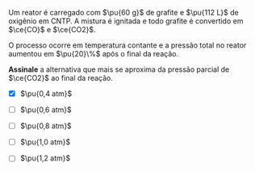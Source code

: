 Um reator é carregado com $\pu{60 g}$ de grafite e $\pu{112 L}$ de oxigênio em CNTP. A mistura é ignitada e todo grafite é convertido em $\ce{CO}$ e $\ce{CO2}$.

O processo ocorre em temperatura contante e a pressão total no reator aumentou em $\pu{20}\%$ após o final da reação.

**Assinale** a alternativa que mais se aproxima da pressão parcial de $\ce{CO2}$ ao final da reação.

- [x] $\pu{0,4 atm}$
- [ ] $\pu{0,6 atm}$
- [ ] $\pu{0,8 atm}$
- [ ] $\pu{1,0 atm}$
- [ ] $\pu{1,2 atm}$

